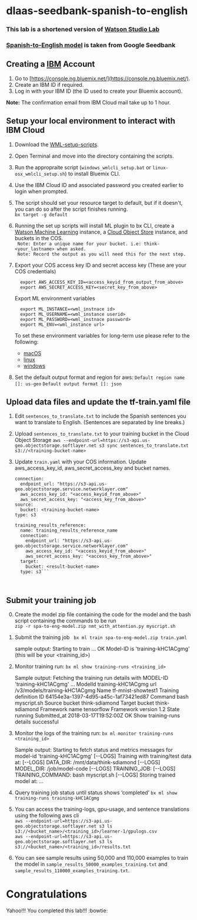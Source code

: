 # dlaas-seedbank-spanish-to-english

### This lab is a shortened version of [Watson Studio Lab][watson-studio-lab]
### [Spanish-to-English model][seedbank] is taken from Google Seedbank

## Creating a [IBM][ibmcloud] Account

  1. Go to [https://console.ng.bluemix.net/](https://console.ng.bluemix.net/).
  2. Create an IBM ID if required.
  3. Log in with your IBM ID (the ID used to create your Bluemix account).

**Note:** The confirmation email from IBM Cloud mail take up to 1 hour.

## Setup your local environment to interact with IBM Cloud 

1. Download the [WML-setup-scripts][setup_scripts]. 

2. Open Terminal and move into the directory containing the scripts.  

3. Run the appropraite script (`windows_wmlcli_setup.bat` or `linux-osx_wmlcli_setup.sh`) to install Bluemix CLI. 

4. Use the IBM Cloud ID and associated password you created earlier to login when prompted.

5. The script should set your resource target to default, but if it doesn't, you can do so after the script finishes running.  
`bx target -g default`
     
6. Running the set up scripts will install ML plugin to bx CLI, create a [Watson Machine Learning][wml_service] instance, a [Cloud Object Store][cos_service] instance, and buckets in the COS.  
    ` Note: Enter a unique name for your bucket. i.e: think-<your_lastname> when asked.`   
    ` Note: Record the output as you will need this for the next step.`
    
7. Export your COS access key ID and secret access key (These are your COS credentials)

   		 export AWS_ACCESS_KEY_ID=<access_keyid_from_output_from_above>
   	     export AWS_SECRET_ACCESS_KEY=<secret_key_from_above>

   Export ML environment variables

 	     export ML_INSTANCE=<wml_instnace id>
 	     export ML_USERNAME=<wml_instance userid>   
 	     export ML_PASSWORD=<wml_instnace password>
  	     export ML_ENV=<wml_instance url> 
     
   To set these environment variables for long-term use please refer to the following:
   - [macOS][mac]
   - [linux][lin]
   - [windows][win]
     
8. Set the default output format and region for aws:
`Default region name []: us-geo`
`Default output format []: json`

## Upload data files and update the tf-train.yaml file
1. Edit `sentences_to_translate.txt` to include the Spanish sentences you want to translate to English. (Sentences are separated by line breaks.)

2. Upload `sentences_to_translate.txt` to your training bucket in the Cloud Object Storage
   `aws --endpoint-url=https://s3-api.us-geo.objectstorage.softlayer.net s3 sync sentences_to_translate.txt s3://<training-bucket-name>`
 
3. Update `train.yaml` with your COS information. Update aws_access_key_id, aws_secret_access_key and bucket names.


    ```name: training_data_reference_name
    connection:
      endpoint_url: "https://s3-api.us-geo.objectstorage.service.networklayer.com"
      aws_access_key_id: "<access_keyid_from_above>"
      aws_secret_access_key: "<access_key_from_above>"
    source:
      bucket: <training-bucket-name>
    type: s3
    
    training_results_reference:
      name: training_results_reference_name
      connection:
        endpoint_url: "https://s3-api.us-geo.objectstorage.service.networklayer.com"
        aws_access_key_id: "<access_keyid_from_above>"
        aws_secret_access_key: "<access_key_from_above>"
      target:
        bucket: <result-bucket-name>
      type: s3```

  
## Submit your training job
0. Create the model zip file containing the code for the model and the bash script containing the commands to be run  
  `zip -r spa-to-eng-model.zip nmt_with_attention.py myscript.sh`

1. Submit the training job
 ` bx ml train spa-to-eng-model.zip train.yaml`
 
    sample output:
        Starting to train ...
        OK
        Model-ID is 'training-kHC1ACgmg' (this will be your <training_id>)

2. Monitor training run:
  `bx ml show training-runs <training_id>`

    Sample output:
          Fetching the training run details with MODEL-ID 'training-kHC1ACgmg' ...
          ModelId                  training-kHC1ACgmg
          url                      /v3/models/training-kHC1ACgmg
          Name                     tf-mnist-showtest1
          Training definition ID   64154e3a-1397-4d95-a45c-1af73421ed87
          Command                  bash myscript.sh
          Source bucket            think-sdiamond
          Target bucket            think-sdiamond
          Framework name           tensorflow
          Framework version        1.2
          State                    running
          Submitted_at             2018-03-17T19:52:00Z
          OK
          Show training-runs details successful

3. Monitor the logs of the training run:
  `bx ml monitor training-runs <training_id>`

    Sample output:
        Starting to fetch status and metrics messages for model-id 'training-kHC1ACgmg'
        [--LOGS]      Training with training/test data at:
        [--LOGS]        DATA_DIR: /mnt/data/think-sdiamond
        [--LOGS]        MODEL_DIR: /job/model-code
        [--LOGS]        TRAINING_JOB:
        [--LOGS]        TRAINING_COMMAND: bash myscript.sh
        [--LOGS]      Storing trained model at:
        ...

4.  Query training job status until status shows ‘completed’
    `bx ml show training-runs training-kHC1ACgmg`
   
5. You can access the training-logs, gpu-usage, and sentence translations using the following aws cli  
`aws --endpoint-url=https://s3-api.us-geo.objectstorage.softlayer.net s3 ls s3://<bucket_name>/<training_id>/learner-1/gpulogs.csv`  
`aws --endpoint-url=https://s3-api.us-geo.objectstorage.softlayer.net s3 ls s3://<bucket_name>/<training_id>/results.txt`

6. You can see sample results using 50,000 and 110,000 examples to train the model in `sample_results_50000_examples_training.txt` and `sample_results_110000_examples_training.txt`.

# Congratulations
Yahoo!!! You completed this lab!!! :bowtie:

[ibmcloud]: https://console.ng.bluemix.net/
[wml_service]: https://console.bluemix.net/catalog/services/machine-learning?taxonomyNavigation=apps
[cos_service]: https://console.bluemix.net/catalog/services/cloud-object-storage?taxonomyNavigation=apps
[setup_scripts]: https://github.com/atinsood/WML-setup-scripts.git
[watson-studio-lab]: https://github.com/atinsood/watson-studio-lab.git
[seedbank]: https://tools.google.com/seedbank/seed/5695159920492544 
[mac]: https://medium.com/@himanshuagarwal1395/setting-up-environment-variables-in-macos-sierra-f5978369b255  
[win]: https://superuser.com/a/284351 
[lin]: https://askubuntu.com/a/58828
